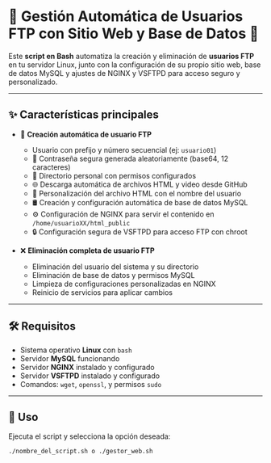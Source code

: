 # 🎉 Gestión Automática de Usuarios FTP con Sitio Web y Base de Datos 🚀

Este **script en Bash** automatiza la creación y eliminación de **usuarios FTP** en tu servidor Linux, junto con la configuración de su propio sitio web, base de datos MySQL y ajustes de NGINX y VSFTPD para acceso seguro y personalizado.

---

## ✨ Características principales

- 👤 **Creación automática de usuario FTP**
  - Usuario con prefijo y número secuencial (ej: `usuario01`)
  - 🔐 Contraseña segura generada aleatoriamente (base64, 12 caracteres)
  - 📂 Directorio personal con permisos configurados
  - 🌐 Descarga automática de archivos HTML y video desde GitHub
  - 📝 Personalización del archivo HTML con el nombre del usuario
  - 🛢️ Creación y configuración automática de base de datos MySQL
  - ⚙️ Configuración de NGINX para servir el contenido en `/home/usuarioXX/html_public`
  - 🔒 Configuración segura de VSFTPD para acceso FTP con chroot

- ❌ **Eliminación completa de usuario FTP**
  - Eliminación del usuario del sistema y su directorio
  - Eliminación de base de datos y permisos MySQL
  - Limpieza de configuraciones personalizadas en NGINX
  - Reinicio de servicios para aplicar cambios

---

## 🛠️ Requisitos

- Sistema operativo **Linux** con `bash`
- Servidor **MySQL** funcionando
- Servidor **NGINX** instalado y configurado
- Servidor **VSFTPD** instalado y configurado
- Comandos: `wget`, `openssl`, y permisos `sudo`

---

## 🚦 Uso

Ejecuta el script y selecciona la opción deseada:

```bash
./nombre_del_script.sh o ./gestor_web.sh

